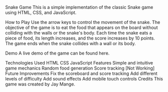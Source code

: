 Snake Game
This is a simple implementation of the classic Snake game using HTML, CSS, and JavaScript.

How to Play
Use the arrow keys to control the movement of the snake. The objective of the game is to eat the food that appears on the board without colliding with the walls or the snake's body. Each time the snake eats a piece of food, its length increases, and the score increases by 10 points. The game ends when the snake collides with a wall or its body.

Demo
A live demo of the game can be found here.

Technologies Used
HTML
CSS
JavaScript
Features
Simple and intuitive game mechanics
Random food generation
Score tracking [Not Working]
Future Improvements
Fix the scoreboard and score tracking
Add different levels of difficulty
Add sound effects
Add mobile touch controls
Credits
This game was created by Jay Mange.
